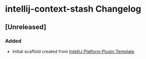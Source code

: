 <!-- Keep a Changelog guide -> https://keepachangelog.com -->

# intellij-context-stash Changelog

## [Unreleased]
### Added
- Initial scaffold created from [IntelliJ Platform Plugin Template](https://github.com/JetBrains/intellij-platform-plugin-template)
